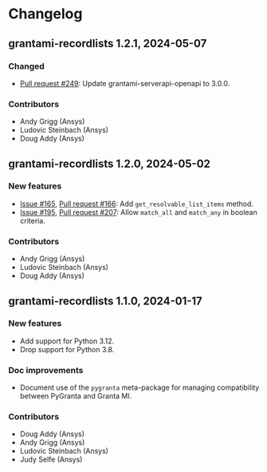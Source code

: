 # Changelog

## grantami-recordlists 1.2.1, 2024-05-07

### Changed

* [Pull request #249](https://github.com/ansys/grantami-recordlists/pull/249): Update grantami-serverapi-openapi to 3.0.0.

### Contributors

* Andy Grigg (Ansys)
* Ludovic Steinbach (Ansys)
* Doug Addy (Ansys)


## grantami-recordlists 1.2.0, 2024-05-02

### New features

* [Issue #165](https://github.com/ansys/grantami-recordlists/issues/165),
  [Pull request #166](https://github.com/ansys/grantami-recordlists/pull/166): Add `get_resolvable_list_items` method.
* [Issue #195](https://github.com/ansys/grantami-recordlists/issues/195),
  [Pull request #207](https://github.com/ansys/grantami-recordlists/pull/207): Allow `match_all` and `match_any` in boolean criteria.

### Contributors

* Andy Grigg (Ansys)
* Ludovic Steinbach (Ansys)
* Doug Addy (Ansys)


## grantami-recordlists 1.1.0, 2024-01-17

### New features

* Add support for Python 3.12.
* Drop support for Python 3.8.

### Doc improvements

* Document use of the `pygranta` meta-package for managing compatibility between PyGranta and
  Granta MI.

### Contributors

* Doug Addy (Ansys)
* Andy Grigg (Ansys)
* Ludovic Steinbach (Ansys)
* Judy Selfe (Ansys)
